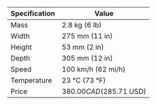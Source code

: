 | Specification | Value                     |
|---------------|---------------------------|
| Mass          | 2.8 kg (6 lb)             |
| Width         | 275 mm (11 in)            |
| Height        | 53 mm (2 in)              |
| Depth         | 305 mm (12 in)            |
| Speed         | 100 km/h (62 mi/h)        |
| Temperature   | 23 °C (73 °F)             |
| Price         | $380.00 CAD ($285.71 USD) |

